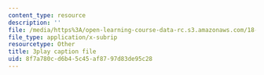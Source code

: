 ```yaml
---
content_type: resource
description: ''
file: /media/https%3A/open-learning-course-data-rc.s3.amazonaws.com/18-01sc-single-variable-calculus-fall-2010/8f7a780cd6b45c45af8797d83de95c28_CXKoCMVqM9s.vtt
file_type: application/x-subrip
resourcetype: Other
title: 3play caption file
uid: 8f7a780c-d6b4-5c45-af87-97d83de95c28
---
```

